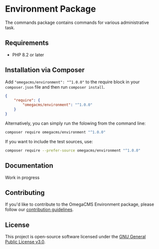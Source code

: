 # Environment Package

The commands package contains commands for various administrative task.

## Requirements

* PHP 8.2 or later

## Installation via Composer

Add `"omegacms/environment": "^1.0.0"` to the require block in your `composer.json` file and then run `composer install`.

```json
{
    "require": {
        "omegacms/environment": "^1.0.0"
    }
}
```

Alternatively, you can simply run the folowing from the command line:

```sh
composer require omegacms/environment "^1.0.0"
```

If you want to include the test sources, use:

```sh
composer require --prefer-source omegacms/environment "^1.0.0"
```

## Documentation

Work in progress

## Contributing

If you'd like to contribute to the OmegaCMS Environment package, please follow our [contribution guidelines](CONTRIBUTING.md).

## License

This project is open-source software licensed under the [GNU General Public License v3.0](LICENSE).
